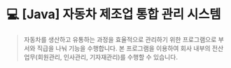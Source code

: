 # 💻 [Java] 자동차 제조업 통합 관리 시스템

> 자동차를 생산하고 유통하는 과정을 효율적으로 관리하기 위한 프로그램으로 부서와 직급을 나눠 기능을 수행합니다. 본 프로그램을 이용하여 회사 내부의 전산업무(회원관리, 인사관리, 기자재관리)를 수행할 수 있습니다.
